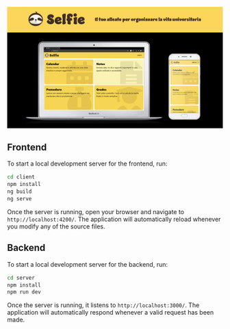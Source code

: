 <a href="#"><img src="./client/public/banner.png"></a>


## Frontend

To start a local development server for the frontend, run:

```bash
cd client
npm install
ng build
ng serve
```

Once the server is running, open your browser and navigate to `http://localhost:4200/`. The application will automatically reload whenever you modify any of the source files.

## Backend

To start a local development server for the backend, run:

```bash
cd server
npm install
npm run dev
```

Once the server is running, it listens to `http://localhost:3000/`. The application will automatically respond whenever a valid request has been made.